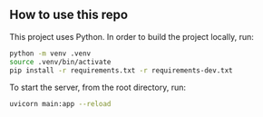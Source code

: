 
## How to use this repo

This project uses Python. In order to build the project locally, run:

```bash
python -m venv .venv
source .venv/bin/activate
pip install -r requirements.txt -r requirements-dev.txt
```

To start the server, from the root directory, run:

```bash
uvicorn main:app --reload
```
